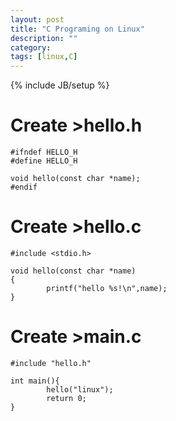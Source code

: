 ```yaml
---
layout: post
title: "C Programing on Linux"
description: ""
category: 
tags: [linux,C]
---
```

{% include JB/setup %}

# Create >hello.h #

    #ifndef HELLO_H
    #define HELLO_H
    
    void hello(const char *name);
    #endif


# Create >hello.c #

    #include <stdio.h>
    
    void hello(const char *name)
    {
            printf("hello %s!\n",name);
    }

# Create >main.c #

    #include "hello.h"
    
    int main(){
            hello("linux");
            return 0;
    }
